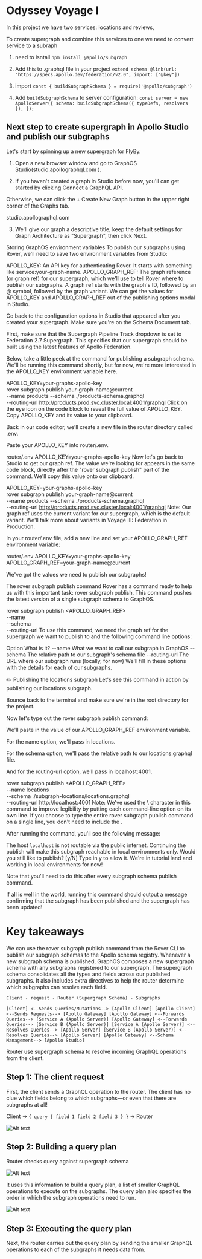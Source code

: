 # Odyssey Voyage I

In this project we have two services: locations and reviews,

To create supergraph and combine this services to one we need to convert service to a subraph

1. need to isntall `npm install @apollo/subgraph`

2. Add this to .graphql file in your project `extend schema
@link(url: "https://specs.apollo.dev/federation/v2.0", import: ["@key"])`

3. import `const { buildSubgraphSchema } = require('@apollo/subgraph')`

4. Add `buildSubgraphSchema` to server configuration: `const server = new ApolloServer({
  schema: buildSubgraphSchema({ typeDefs, resolvers }),
});`

## Next step to create supergraph in Apollo Studio and publish our subgraphs

Let's start by spinning up a new supergraph for FlyBy.

1. Open a new browser window and go to GraphOS Studio(studio.apollographql.com
   ).

2. If you haven't created a graph in Studio before now, you'll can get started by clicking Connect a GraphQL API.

Otherwise, we can click the + Create New Graph button in the upper right corner of the Graphs tab.

studio.apollographql.com

3. We'll give our graph a descriptive title, keep the default settings for Graph Architecture as "Supergraph", then click Next.

Storing GraphOS environment variables
To publish our subgraphs using Rover, we'll need to save two environment variables from Studio:

APOLLO_KEY: An API key for authenticating Rover. It starts with something like service:your-graph-name.
APOLLO_GRAPH_REF: The graph reference (or graph ref) for our supergraph, which we'll use to tell Rover where to publish our subgraphs.
A graph ref starts with the graph's ID, followed by an @ symbol, followed by the graph variant.
We can get the values for APOLLO_KEY and APOLLO_GRAPH_REF out of the publishing options modal in Studio.

Go back to the configuration options in Studio that appeared after you created your supergraph. Make sure you're on the Schema Document tab.

First, make sure that the Supergraph Pipeline Track dropdown is set to Federation 2.7 Supergraph. This specifies that our supergraph should be built using the latest features of Apollo Federation.

Below, take a little peek at the command for publishing a subgraph schema. We'll be running this command shortly, but for now, we're more interested in the APOLLO_KEY environment variable here.

APOLLO_KEY=your-graphs-apollo-key \
rover subgraph publish your-graph-name@current \
 --name products --schema ./products-schema.graphql \
 --routing-url http://products.prod.svc.cluster.local:4001/graphql
Click on the eye icon on the code block to reveal the full value of APOLLO_KEY. Copy APOLLO_KEY and its value to your clipboard.

Back in our code editor, we'll create a new file in the router directory called .env.

Paste your APOLLO_KEY into router/.env.

router/.env
APOLLO_KEY=your-graphs-apollo-key
Now let's go back to Studio to get our graph ref. The value we're looking for appears in the same code block, directly after the "rover subgraph publish" part of the command. We'll copy this value onto our clipboard.

APOLLO_KEY=your-graphs-apollo-key \
 rover subgraph publish your-graph-name@current \
--name products --schema ./products-schema.graphql \
 --routing-url http://products.prod.svc.cluster.local:4001/graphql
Note: Our graph ref uses the current variant for our supergraph, which is the default variant. We'll talk more about variants in Voyage III: Federation in Production.

In your router/.env file, add a new line and set your APOLLO_GRAPH_REF environment variable:

router/.env
APOLLO_KEY=your-graphs-apollo-key
APOLLO_GRAPH_REF=your-graph-name@current

We've got the values we need to publish our subgraphs!

The rover subgraph publish command
Rover has a command ready to help us with this important task: rover subgraph publish. This command pushes the latest version of a single subgraph schema to GraphOS.

rover subgraph publish <APOLLO_GRAPH_REF> \
 --name <SUBGRAPH NAME> \
 --schema <SCHEMA FILE PATH> \
 --routing-url <ROUTING URL>
To use this command, we need the graph ref for the supergraph we want to publish to and the following command line options:

Option What is it?
--name What we want to call our subgraph in GraphOS
--schema The relative path to our subgraph's schema file
--routing-url The URL where our subgraph runs (locally, for now)
We'll fill in these options with the details for each of our subgraphs.

✏️ Publishing the locations subgraph
Let's see this command in action by publishing our locations subgraph.

Bounce back to the terminal and make sure we're in the root directory for the project.

Now let's type out the rover subgraph publish command:

We'll paste in the value of our APOLLO_GRAPH_REF environment variable.

For the name option, we'll pass in locations.

For the schema option, we'll pass the relative path to our locations.graphql file.

And for the routing-url option, we'll pass in localhost:4001.

rover subgraph publish <APOLLO_GRAPH_REF> \
 --name locations \
 --schema ./subgraph-locations/locations.graphql \
 --routing-url http://localhost:4001
Note: We've used the \ character in this command to improve legibility by putting each command-line option on its own line. If you choose to type the entire rover subgraph publish command on a single line, you don't need to include the \.

After running the command, you'll see the following message:

The host `localhost` is not routable via the public internet.
Continuing the publish will make this subgraph reachable in local environments only.
Would you still like to publish? [y/N]
Type in y to allow it. We're in tutorial land and working in local environments for now!

Note that you'll need to do this after every subgraph schema publish command.

If all is well in the world, running this command should output a message confirming that the subgraph has been published and the supergraph has been updated!

# Key takeaways

We can use the rover subgraph publish command from the Rover CLI to publish our subgraph schemas to the Apollo schema registry.
Whenever a new subgraph schema is published, GraphOS composes a new supergraph schema with any subgraphs registered to our supergraph.
The supergraph schema consolidates all the types and fields across our published subgraphs. It also includes extra directives to help the router determine which subgraphs can resolve each field.

`Client - request - Router (Supergraph Schema) - Subgraphs`

`[Client] <--Sends Queries/Mutations--> [Apollo Client]
[Apollo Client] <--Sends Requests--> [Apollo Gateway]
[Apollo Gateway] <--Forwards Queries--> [Service A (Apollo Server)]
[Apollo Gateway] <--Forwards Queries--> [Service B (Apollo Server)]
[Service A (Apollo Server)] <--Resolves Queries--> [Apollo Server]
[Service B (Apollo Server)] <--Resolves Queries--> [Apollo Server]
[Apollo Gateway] <--Schema Management--> [Apollo Studio]`

Router use supergraph schema to resolve incoming GraphQL operations from the client.

## Step 1: The client request

First, the client sends a GraphQL operation to the router. The client has no clue which fields belong to which subgraphs—or even that there are subgraphs at all!

Client -> `{
query {
field 1
field 2
field 3
}
}` -> Router

![Alt text](./assets/F_01_06_IL_15_x4eaok.png)

## Step 2: Building a query plan

Router checks query against supergraph schema

![Alt text](./assets/F_01_05_IL_16_a_dwcrpn.png)

It uses this information to build a query plan, a list of smaller GraphQL operations to execute on the subgraphs. The query plan also specifies the order in which the subgraph operations need to run.

![Alt text](./assets/F_01_05_IL_16_b_nqqohx.png)

## Step 3: Executing the query plan

Next, the router carries out the query plan by sending the smaller GraphQL operations to each of the subgraphs it needs data from.
